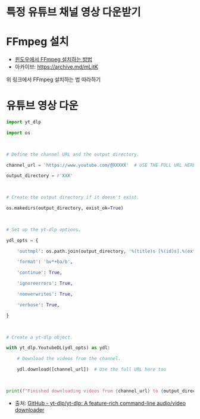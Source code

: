 # 특정 유튜브 채널 영상 다운받기


# FFmpeg 설치 

- [윈도우에서 FFmpeg 설치하는 방법](https://www.lainyzine.com/ko/article/how-to-install-ffmpeg-on-windows-10/) 
- 아카이브: https://archive.md/mLitK

위 링크에서 FFmpeg 설치하는 법 따라하기 

# 유튜브 영상 다운 

``` python 
import yt_dlp

import os

  

# Define the channel URL and the output directory.

channel_url = 'https://www.youtube.com/@XXXXX'  # USE THE FULL URL HERE

output_directory = r'XXX'

  

# Create the output directory if it doesn't exist.

os.makedirs(output_directory, exist_ok=True)

  

# Set up the yt-dlp options.

ydl_opts = {

    'outtmpl': os.path.join(output_directory, '%(title)s [%(id)s].%(ext)s'),

    'format': 'bv*+ba/b',

    'continue': True,

    'ignoreerrors': True,

    'nooverwrites': True,

    'verbose': True,

}

  

# Create a yt-dlp object.

with yt_dlp.YoutubeDL(ydl_opts) as ydl:

    # Download the videos from the channel.

    ydl.download([channel_url])  # Use the full URL here too

  

print(f"Finished downloading videos from {channel_url} to {output_directory}")
```


- 출처: [GitHub - yt-dlp/yt-dlp: A feature-rich command-line audio/video downloader](https://github.com/yt-dlp/yt-dlp)

